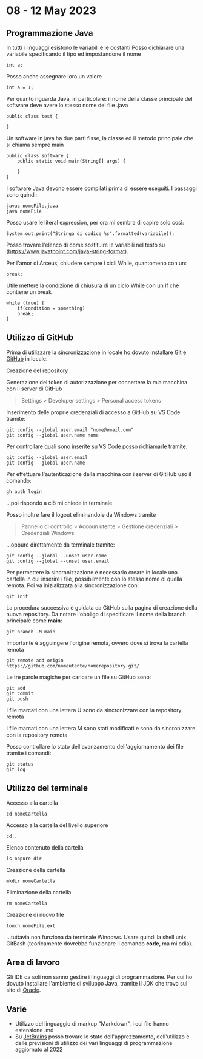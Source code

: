 # 08 - 12 May 2023

## Programmazione Java
In tutti i linguaggi esistono le variabili e le costanti
Posso dichiarare una variabile specificando il tipo ed impostandone il nome
```
int a;
```

Posso anche assegnare loro un valore
```
int a = 1;
```

Per quanto riguarda Java, in particolare:
il nome della classe principale del software deve avere lo stesso nome del file .java
```
public class test { 
       
}
```

Un software in java ha due parti fisse, la classe ed il metodo principale che si chiama sempre main
```
public class software {
    public static void main(String[] args) {

    }
}
```

I software Java devono essere compilati prima di essere eseguiti. I passaggi sono quindi:
```
javac nomeFile.java
java nomeFile
```

Posso usare le literal expression, per ora mi sembra di capire solo così:
```
System.out.print("Stringa di codice %s".formatted(variabile));
```
Posso trovare l'elenco di come sostituire le variabili nel testo su (https://www.javatpoint.com/java-string-format).

Per l'amor di Arceus, chiudere sempre i cicli While, quantomeno con un:
```
break;
```

Utile mettere la condizione di chiusura di un ciclo While con un If che contiene un break
```
while (true) {
    if(condition = something)
    break;
}
```

## Utilizzo di GitHub
Prima di utilizzare la sincronizzazione in locale ho dovuto installare [Git](https://git-scm.com/) e [GitHub](https://desktop.github.com/) in locale.

Creazione del repository

Generazione del token di autorizzazione per connettere la mia macchina con il server di GitHub
> Settings > Developer settings > Personal access tokens

Inserimento delle proprie credenziali di accesso a GitHub su VS Code tramite:
```
git config --global user.email "nome@email.com"
git config --global user.name nome
```

Per controllare quali sono inserite su VS Code posso richiamarle tramite:
```
git config --global user.email
git config --global user.name
```

Per effettuare l'autenticazione della macchina con i server di GitHub uso il comando:
```
gh auth login
```
...poi rispondo a ciò mi chiede in terminale

Posso inoltre fare il logout eliminandole da Windows tramite
> Pannello di controllo > Accoun utente > Gestione credenziali > Credenziali Windows

...oppure direttamente da terminale tramite:
```
git config --global --unset user.name
git config --global --unset user.email
```

Per permettere la sincronizzazione è necessario creare in locale una cartella in cui inserire i file, possibilmente con lo stesso nome di quella remota. Poi va inizializzata alla sincronizzazione con:
```
git init
```

La procedura successiva è guidata da GitHub sulla pagina di creazione della nuova repository. Da notare l'obbligo di specificare il nome della branch principale come __main__:
```
git branch -M main
```

Importante è agguingere l'origine remota, ovvero dove si trova la cartella remota
```
git remote add origin https://github.com/nomeutente/nomerepository.git/
```

Le tre parole magiche per caricare un file su GitHub sono:
```
git add
git commit
git push
```

I file marcati con una lettera U sono da sincronizzare con la repository remota

I file  marcati con una lettera M sono stati modificati e sono da sincronizzare con la repository remota

Posso controllare lo stato dell'avanzamento dell'aggiornamento dei file tramite i comandi:
```
git status
git log
```

## Utilizzo del terminale
Accesso alla cartella
```
cd nomeCartella
```

Accesso alla cartella del livello superiore
```
cd..
```

Elenco contenuto della cartella
```
ls oppure dir
```

Creazione della cartella
```
mkdir nomeCartella
```

Eliminazione della cartella
```
rm nomeCartella
```

Creazione di nuovo file
```
touch nomeFile.ext
```
...tuttavia non funziona da terminale Winodws. Usare quindi la shell unix GitBash (teoricamente dovrebbe funzionare il comando __code__, ma mi odia).

## Area di lavoro
Gli IDE da soli non sanno gestire i linguaggi di programmazione. Per cui ho dovuto installare l'ambiente di sviluppo Java, tramite il JDK che trovo sul sito di [Oracle](https://www.oracle.com/it/java/technologies/downloads/).

## Varie
- Utilizzo del linguaggio di markup "Markdown", i cui file hanno estensione .md
- Su [JetBrains](https://www.jetbrains.com/lp/devecosystem-2022/) posso trovare lo stato dell'apprezzamento, dell'utilizzo e delle previsioni di utilizzo dei vari linguaggi di programmazione aggiornato al 2022